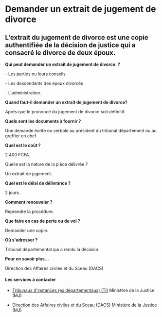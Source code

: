 # Demander un extrait de jugement de divorce

L'extrait du jugement de divorce est une copie authentifiée de la décision de justice qui a consacré le divorce de deux époux.
------------------------------------------------------------------------------------------------------------------------------

**Qui peut demander un extrait de jugement de divorce. ?**

\- Les parties ou leurs conseils 

\- Les descendants des époux divorcés  

\- L'administration.  

**Quand faut-il demander un extrait de jugement de divorce?**

Après que le prononcé du jugement de divorce soit définitif.  

**Quels sont les documents à fournir ?**

Une demande écrite ou verbale au président du tribunal département ou au greffier en chef  

**Quel est le coût ?**

2 400 FCFA.

Quelle est la nature de la pièce délivrée ?

Un extrait de jugement.  

**Quel est le délai de délivrance ?**

2 jours.  

**Comment renouveler ?**

Reprendre la procédure.  

**Que faire en cas de perte ou de vol ?**

Demander une copie.  

**Où s'adresser ?**

Tribunal départemental qui a rendu la décision.  

**Pour en savoir plus...**

Direction des Affaires civiles et du Sceau (DACS)

#### Les services à contacter

*   [Tribunaux d'instances (ex départementaux) (TI)](../../../services/tribunaux-dinstances-ex-departementaux-ti.md) Ministère de la Justice (MJ)  
    
*   [Direction des Affaires civiles et du Sceau (DACS)](../../../services/direction-des-affaires-civiles-et-du-sceau-dacs.md) Ministère de la Justice (MJ)